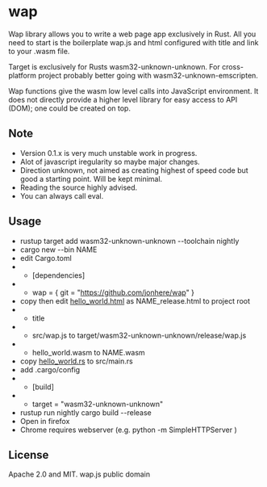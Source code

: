 # wap
Wap library allows you to write a web page app exclusively in Rust.
All you need to start is the boilerplate wap.js and html configured with title and link to your .wasm file.

Target is exclusively for Rusts wasm32-unknown-unknown. For cross-platform project probably better going with wasm32-unknown-emscripten.

Wap functions give the wasm low level calls into JavaScript environment. It does not directly provide a higher level library for easy access to API (DOM); one could be created on top.

## Note
* Version 0.1.x is very much unstable work in progress.
* Alot of javascript iregularity so maybe major changes.
* Direction unknown, not aimed as creating highest of speed code but good a starting point. Will be kept minimal.
* Reading the source highly advised.
* You can always call eval.

## Usage
* rustup target add wasm32-unknown-unknown --toolchain nightly
* cargo new --bin NAME
* edit Cargo.toml
* - [dependencies]
* - wap = { git = "https://github.com/jonhere/wap" }
* copy then edit [hello_world.html](https://raw.githubusercontent.com/jonhere/wap/master/hello_world_release.html) as NAME_release.html to project root
* - title
* - src/wap.js to target/wasm32-unknown-unknown/release/wap.js
* - hello_world.wasm to NAME.wasm
* copy [hello_world.rs](https://raw.githubusercontent.com/jonhere/wap/master/examples/hello_world.rs) to src/main.rs
* add .cargo/config
* - [build]
* - target = "wasm32-unknown-unknown"
* rustup run nightly cargo build --release
* Open in firefox
* Chrome requires webserver (e.g. python -m SimpleHTTPServer )

## License
Apache 2.0 and MIT.
wap.js public domain
